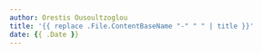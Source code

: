 ```yaml
---
author: Orestis Ousoultzoglou
title: '{{ replace .File.ContentBaseName "-" " " | title }}'
date: {{ .Date }}
---
```

